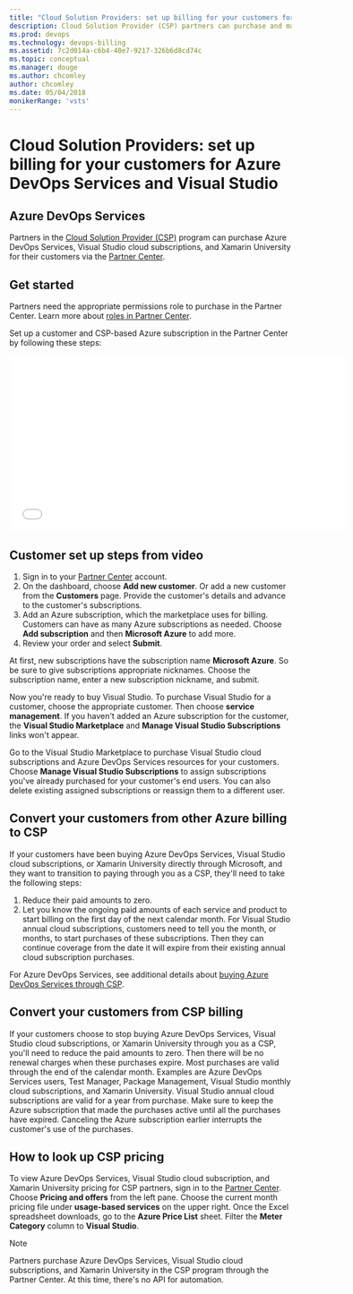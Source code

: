 ```yaml
---
title: "Cloud Solution Providers: set up billing for your customers for Azure DevOps Services and Visual Studio"
description: Cloud Solution Provider (CSP) partners can purchase and manage various Azure DevOps Services, Visual Studio, HockeyApp, and other subscriptions for their customers
ms.prod: devops
ms.technology: devops-billing
ms.assetid: 7c2d014a-c6b4-40e7-9217-326b6d8cd74c
ms.topic: conceptual
ms.manager: douge
ms.author: chcomley
author: chcomley
ms.date: 05/04/2018
monikerRange: 'vsts'
---
```


# Cloud Solution Providers: set up billing for your customers for Azure DevOps Services and Visual Studio 

## Azure DevOps Services 

Partners in the [Cloud Solution Provider (CSP)](https://partner.microsoft.com/cloud-solution-provider) program can purchase Azure DevOps Services, Visual Studio cloud subscriptions, and Xamarin University for their customers via the [Partner Center](https://partnercenter.microsoft.com). 

## Get started  

Partners need the appropriate permissions role to purchase in the Partner Center. Learn more about [roles in Partner Center](https://msdn.microsoft.com/partner-center/create-user-accounts-and-set-permissions). 

Set up a customer and CSP-based Azure subscription in the Partner Center by following these steps:   

<iframe src="//channel9.msdn.com/Shows/Visual-Studio-for-CSP-Partners/CSP-Customer-Provisioning/player" width="600" height="315" allowFullScreen="true" frameBorder="0"></iframe>

## Customer set up steps from video

1. Sign in to your [Partner Center](https://partnercenter.microsoft.com) account. 
2. On the dashboard, choose **Add new customer**. Or add a new customer from the **Customers** page. Provide the customer's details and advance to the customer's subscriptions.
3. Add an Azure subscription, which the marketplace uses for billing. Customers can have as many Azure subscriptions as needed. Choose **Add subscription** and then **Microsoft Azure** to add more.
4. Review your order and select **Submit**.

At first, new subscriptions have the subscription name **Microsoft Azure**. So be sure to give subscriptions
appropriate nicknames. Choose the subscription name, enter a new subscription nickname, and submit.

Now you're ready to buy Visual Studio. To purchase Visual Studio for a customer, choose the appropriate customer. Then choose **service management**. If you haven't added an Azure subscription for the customer, the **Visual Studio Marketplace** and **Manage Visual Studio Subscriptions** links won't appear.

Go to the Visual Studio Marketplace to purchase Visual Studio cloud subscriptions and Azure DevOps Services resources for your customers. Choose **Manage Visual Studio Subscriptions** to assign subscriptions you've already purchased for your
customer's end users. You can also delete existing assigned subscriptions or reassign them to a different user.

## Convert your customers from other Azure billing to CSP
If your customers have been buying Azure DevOps Services, Visual Studio cloud subscriptions, or Xamarin University directly through Microsoft, and they want to transition to paying through you as a CSP, they'll need to take the following steps:
1. Reduce their paid amounts to zero.
2. Let you know the ongoing paid amounts of each service and product to start billing on the first day of the next calendar month. For Visual Studio annual cloud subscriptions, customers need to tell you the month, or months, to start purchases of these subscriptions. Then they can continue coverage from the date it will expire from their existing annual cloud subscription purchases.

For Azure DevOps Services, see additional details about [buying Azure DevOps Services through CSP](buy-csp-vsts.md).

## Convert your customers from CSP billing

If your customers choose to stop buying Azure DevOps Services, Visual Studio cloud subscriptions, or Xamarin University through you as a CSP, you'll need to reduce the paid amounts to zero. Then there will be no renewal charges when these purchases expire. Most purchases are valid through the end of the calendar month. Examples are Azure DevOps Services users, Test Manager, Package Management, Visual Studio monthly cloud subscriptions, and Xamarin University. Visual Studio annual cloud subscriptions are valid for a year from purchase. Make sure to keep the Azure subscription that made the purchases active until all the purchases have expired. Canceling the Azure subscription earlier interrupts the customer's use of the purchases.

## How to look up CSP pricing

To view Azure DevOps Services, Visual Studio cloud subscription, and Xamarin University pricing for CSP partners, sign in to the 
[Partner Center](https://partnercenter.microsoft.com). Choose **Pricing and offers** from the left pane. Choose the current month pricing file under **usage-based services** on the upper right. Once the Excel spreadsheet downloads, go to the **Azure Price List** sheet. Filter the **Meter Category** column to **Visual Studio**.

> [!NOTE]
> Partners purchase Azure DevOps Services, Visual Studio cloud subscriptions, and Xamarin University in the CSP program through the Partner Center. 
> At this time, there's no API for automation.

